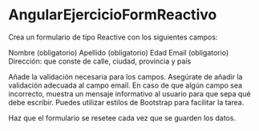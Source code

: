 # AngularEjercicioFormReactivo

Crea un formulario de tipo Reactive con los siguientes campos:

Nombre (obligatorio)
Apellido (obligatorio)
Edad
Email (obligatorio)
Dirección: que conste de calle, ciudad, provincia y país

Añade la validación necesaria para los campos. Asegúrate de añadir la validación adecuada al campo email. En caso de que algún campo sea incorrecto, muestra un mensaje informativo al usuario para que sepa qué debe escribir. Puedes utilizar estilos de Bootstrap para facilitar la tarea.

Haz que el formulario se resetee cada vez que se guarden los datos.


